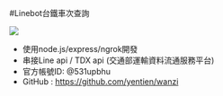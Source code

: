 #Linebot台鐵車次查詢

![](https://i.imgur.com/QP1Zq7r.png)

- 使用node.js/express/ngrok開發
- 串接Line api / TDX api (交通部運輸資料流通服務平台)
- 官方帳號ID: @531upbhu
- GitHub : https://github.com/yentien/wanzi
